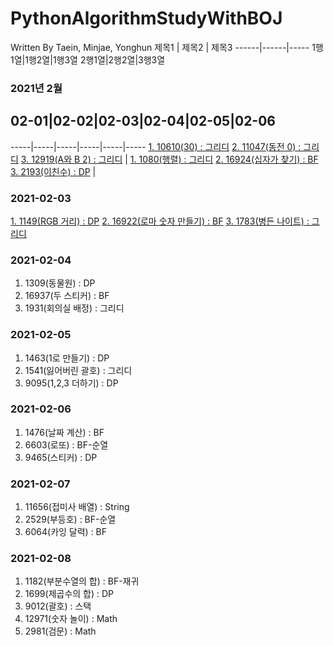 # PythonAlgorithmStudyWithBOJ

 Written By Taein, Minjae, Yonghun
제목1 | 제목2 | 제목3
    ------|------|-----
    1행1열|1행2열|1행3열
    2행1열|2행2열|3행3열
### 2021년 2월
## 02-01|02-02|02-03|02-04|02-05|02-06
   -----|-----|-----|-----|-----|-----
 [1. 10610(30) : 그리디](https://www.acmicpc.net/problem/10610)
 [2. 11047(동전 0) : 그리디](https://www.acmicpc.net/problem/11047)
 [3. 12919(A와 B 2) : 그리디](https://www.acmicpc.net/problem/12919)
 |
 [1. 1080(행렬) : 그리디](https://www.acmicpc.net/problem/1080)
 [2. 16924(십자가 찾기) : BF](https://www.acmicpc.net/problem/16924)
 [3. 2193(이친수) : DP](https://www.acmicpc.net/problem/2193)
|
### 2021-02-03
 [1. 1149(RGB 거리) : DP](https://www.acmicpc.net/problem/1149)
 [2. 16922(로마 숫자 만들기) : BF](https://www.acmicpc.net/problem/16922)
 [3. 1783(병든 나이트) : 그리디](https://www.acmicpc.net/problem/1783)

### 2021-02-04
 1. 1309(동물원) : DP
 2. 16937(두 스티커) : BF
 3. 1931(회의실 배정) : 그리디

### 2021-02-05
 1. 1463(1로 만들기) : DP
 2. 1541(잃어버린 괄호) : 그리디
 3. 9095(1,2,3 더하기) : DP

### 2021-02-06
 1. 1476(날짜 계산) : BF
 2. 6603(로또) : BF-순열
 3. 9465(스티커) : DP
 
### 2021-02-07
 1. 11656(접미사 배열) : String
 2. 2529(부등호) : BF-순열
 3. 6064(카잉 달력) : BF

### 2021-02-08
 1. 1182(부분수열의 합) : BF-재귀
 2. 1699(제곱수의 합) : DP
 3. 9012(괄호) : 스택
 4. 12971(숫자 놀이) : Math
 5. 2981(검문) : Math
